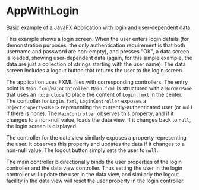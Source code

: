 # AppWithLogin
Basic example of a JavaFX Application with login and user-dependent data.

This example shows a login screen. When the user enters login details (for demonstration purposes, the only authentication 
requirement is that both username and password are non-empty), and presses "OK", a data screen is loaded, showing
user-dependent data (again, for this simple example, the data are just a collection of strings starting with the user name).
The data screen includes a logout button that returns the user to the login screen.

The application uses FXML files with corresponding controllers. The entry point is `Main.fxml`/`MainController`. `Main.fxml` is
structured with a `BorderPane` that uses an `fx:include` to place the content of `Login.fmxl` in the center. The controller for
`Login.fxml`, `LoginController` exposes a `ObjectProperty<User>` representing the currently-authenticated user (or `null` if
there is none). The `MainController` observes this property, and if it changes to a non-null value, loads the data view. If
it changes back to `null`, the login screen is displayed.

The controller for the data view similarly exposes a property representing the user. It observes this property and updates the
data if it changes to a non-null value. The logout button simply sets the user to `null`.

The main controller bidirectionally binds the user properties of the login controller and the data view controller. Thus setting
the user in the login controller will update the user in the data view, and similarly the logout facility in the data view will
reset the user property in the login controller.
